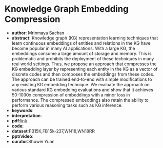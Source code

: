 # Knowledge Graph Embedding Compression

* **author**: Mrinmaya Sachan
* **abstract**: Knowledge graph (KG) representation learning techniques that learn continuous embeddings of entities and relations in the KG have become popular in many AI applications. With a large KG, the embeddings consume a large amount of storage and memory. This is problematic and prohibits the deployment of these techniques in many real world settings. Thus, we propose an approach that compresses the KG embedding layer by representing each entity in the KG as a vector of discrete codes and then composes the embeddings from these codes. The approach can be trained end-to-end with simple modifications to any existing KG embedding technique. We evaluate the approach on various standard KG embedding evaluations and show that it achieves 50-1000x compression of embeddings with a minor loss in performance. The compressed embeddings also retain the ability to perform various reasoning tasks such as KG inference.
* **keywords**:
* **interpretation**:
* **pdf**:[link](https://www.aclweb.org/anthology/2020.acl-main.238.pdf)
* **code**:
* **dataset**:FB15K,FB15k-237,WN18,WN18RR
* **ppt/video**:
* **curator**:Shuwei Yuan

